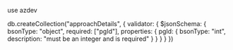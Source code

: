 use azdev

db.createCollection("approachDetails", {
    validator: {
        $jsonSchema: {
            bsonType: "object",
            required: ["pgId"],
            properties: {
            pgId: {
                bsonType: "int",
                description: "must be an integer and is required"
                }
            }
        }
    }
})
